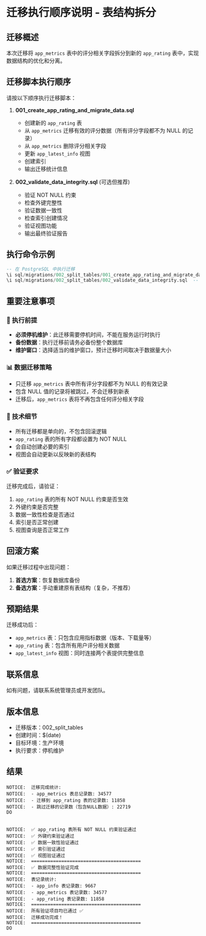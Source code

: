 # 迁移执行顺序说明 - 表结构拆分

## 迁移概述

本次迁移将 `app_metrics` 表中的评分相关字段拆分到新的 `app_rating` 表中，实现数据结构的优化和分离。

## 迁移脚本执行顺序

请按以下顺序执行迁移脚本：

1. **001_create_app_rating_and_migrate_data.sql**
   - 创建新的 `app_rating` 表
   - 从 `app_metrics` 迁移有效的评分数据（所有评分字段都不为 NULL 的记录）
   - 从 `app_metrics` 删除评分相关字段
   - 更新 `app_latest_info` 视图
   - 创建索引
   - 输出迁移统计信息

2. **002_validate_data_integrity.sql** (可选但推荐)
   - 验证 NOT NULL 约束
   - 检查外键完整性
   - 验证数据一致性
   - 检查索引创建情况
   - 验证视图功能
   - 输出最终验证报告

## 执行命令示例

```sql
-- 在 PostgreSQL 中执行迁移
\i sql/migrations/002_split_tables/001_create_app_rating_and_migrate_data.sql
\i sql/migrations/002_split_tables/002_validate_data_integrity.sql  -- 推荐执行
```

## 重要注意事项

### 🚨 执行前提
- **必须停机维护**：此迁移需要停机时间，不能在服务运行时执行
- **备份数据**：执行迁移前请务必备份整个数据库
- **维护窗口**：选择适当的维护窗口，预计迁移时间取决于数据量大小

### 📊 数据迁移策略
- 只迁移 `app_metrics` 表中所有评分字段都不为 NULL 的有效记录
- 包含 NULL 值的记录将被跳过，不会迁移到新表
- 迁移后，`app_metrics` 表将不再包含任何评分相关字段

### 🔧 技术细节
- 所有迁移都是单向的，不包含回滚逻辑
- `app_rating` 表的所有字段都设置为 NOT NULL
- 会自动创建必要的索引
- 视图会自动更新以反映新的表结构

### ✅ 验证要求
迁移完成后，请验证：
1. `app_rating` 表的所有 NOT NULL 约束是否生效
2. 外键约束是否完整
3. 数据一致性检查是否通过
4. 索引是否正常创建
5. 视图查询是否正常工作

## 回滚方案

如果迁移过程中出现问题：
1. **首选方案**：恢复数据库备份
2. **备选方案**：手动重建原有表结构（复杂，不推荐）

## 预期结果

迁移成功后：
- `app_metrics` 表：只包含应用指标数据（版本、下载量等）
- `app_rating` 表：包含所有用户评分相关数据
- `app_latest_info` 视图：同时连接两个表提供完整信息

## 联系信息

如有问题，请联系系统管理员或开发团队。

## 版本信息

- 迁移版本：002_split_tables
- 创建时间：$(date)
- 目标环境：生产环境
- 执行要求：停机维护

## 结果

```
NOTICE:  迁移完成统计:
NOTICE:  - app_metrics 表总记录数: 34577
NOTICE:  - 迁移到 app_rating 表的记录数: 11858
NOTICE:  - 跳过迁移的记录数（包含NULL数据）: 22719
DO


NOTICE:  ✅ app_rating 表所有 NOT NULL 约束验证通过
NOTICE:  ✅ 外键约束验证通过
NOTICE:  ✅ 数据一致性验证通过
NOTICE:  ✅ 索引验证通过
NOTICE:  ✅ 视图验证通过
NOTICE:  ========================================
NOTICE:  ✅ 数据完整性验证完成
NOTICE:  ========================================
NOTICE:  表记录统计:
NOTICE:  - app_info 表记录数: 9667
NOTICE:  - app_metrics 表记录数: 34577
NOTICE:  - app_rating 表记录数: 11858
NOTICE:  ========================================
NOTICE:  所有验证项目均已通过 ✅
NOTICE:  迁移成功完成！
NOTICE:  ========================================
DO
```
